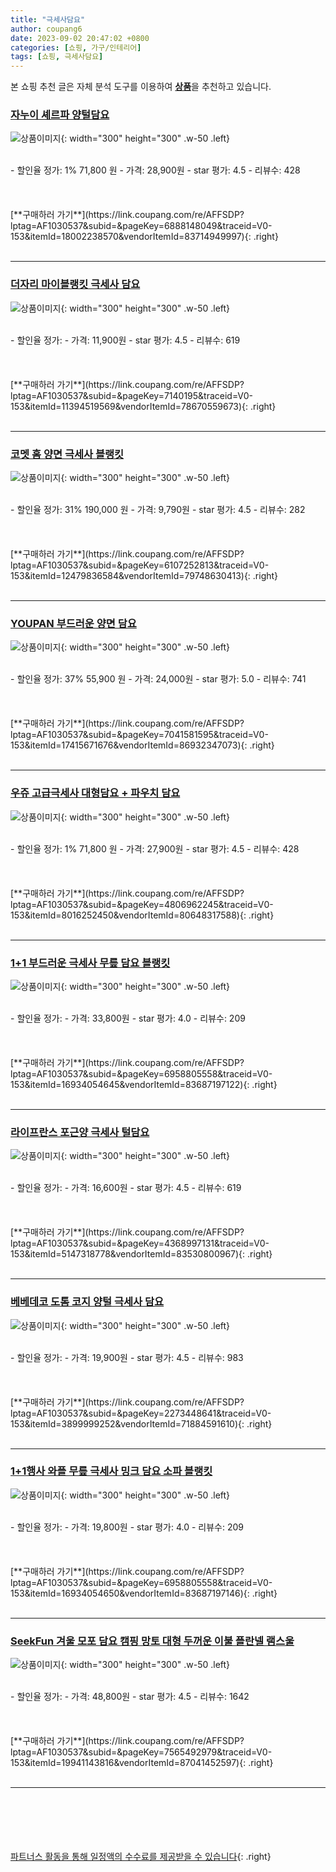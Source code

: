 ```yaml
---
title: "극세사담요"
author: coupang6
date: 2023-09-02 20:47:02 +0800
categories: [쇼핑, 가구/인테리어]
tags: [쇼핑, 극세사담요]
---
```


본 쇼핑 추천 글은 자체 분석 도구를 이용하여 [**상품**](https://link.coupang.com/a/bao1ui)을 추천하고 있습니다.

### [자누이 셰르파 양털담요](https://link.coupang.com/re/AFFSDP?lptag=AF1030537&subid=&pageKey=6888148049&traceid=V0-153&itemId=18002238570&vendorItemId=83714949997)

![상품이미지](https://thumbnail10.coupangcdn.com/thumbnails/remote/230x230ex/image/vendor_inventory/e02d/c69e4a60d7356c34b864edd3effb366243d633edbe49277e783eca93137a.jpg){: width="300" height="300" .w-50 .left}


<br>
- 할인율 정가: 1%  71,800   원
- 가격: 28,900원
- star 평가: 4.5
- 리뷰수: 428
<br>
<br>
<br>
<br>
[**구매하러 가기**](https://link.coupang.com/re/AFFSDP?lptag=AF1030537&subid=&pageKey=6888148049&traceid=V0-153&itemId=18002238570&vendorItemId=83714949997){: .right}
<br>
<br>

---

### [더자리 마이블랭킷 극세사 담요](https://link.coupang.com/re/AFFSDP?lptag=AF1030537&subid=&pageKey=7140195&traceid=V0-153&itemId=11394519569&vendorItemId=78670559673)

![상품이미지](https://thumbnail9.coupangcdn.com/thumbnails/remote/230x230ex/image/retail/images/1970190376350571-52ca1b6c-3d62-425b-a7fb-94cbdd2ee7cc.jpg){: width="300" height="300" .w-50 .left}


<br>
- 할인율 정가: 
- 가격: 11,900원
- star 평가: 4.5
- 리뷰수: 619
<br>
<br>
<br>
<br>
[**구매하러 가기**](https://link.coupang.com/re/AFFSDP?lptag=AF1030537&subid=&pageKey=7140195&traceid=V0-153&itemId=11394519569&vendorItemId=78670559673){: .right}
<br>
<br>

---

### [코멧 홈 양면 극세사 블랭킷](https://link.coupang.com/re/AFFSDP?lptag=AF1030537&subid=&pageKey=6107252813&traceid=V0-153&itemId=12479836584&vendorItemId=79748630413)

![상품이미지](https://thumbnail9.coupangcdn.com/thumbnails/remote/230x230ex/image/retail/images/11873101330392433-ea755688-e01d-4728-b812-06e2e58b8a0a.jpg){: width="300" height="300" .w-50 .left}


<br>
- 할인율 정가: 31%  190,000   원
- 가격: 9,790원
- star 평가: 4.5
- 리뷰수: 282
<br>
<br>
<br>
<br>
[**구매하러 가기**](https://link.coupang.com/re/AFFSDP?lptag=AF1030537&subid=&pageKey=6107252813&traceid=V0-153&itemId=12479836584&vendorItemId=79748630413){: .right}
<br>
<br>

---

### [YOUPAN 부드러운 양면 담요](https://link.coupang.com/re/AFFSDP?lptag=AF1030537&subid=&pageKey=7041581595&traceid=V0-153&itemId=17415671676&vendorItemId=86932347073)

![상품이미지](https://thumbnail10.coupangcdn.com/thumbnails/remote/230x230ex/image/vendor_inventory/1b01/0845bf605d5e4a578d05d11c50d65af59cc3ec080409363973647eb4987f.jpg){: width="300" height="300" .w-50 .left}


<br>
- 할인율 정가: 37%  55,900   원
- 가격: 24,000원
- star 평가: 5.0
- 리뷰수: 741
<br>
<br>
<br>
<br>
[**구매하러 가기**](https://link.coupang.com/re/AFFSDP?lptag=AF1030537&subid=&pageKey=7041581595&traceid=V0-153&itemId=17415671676&vendorItemId=86932347073){: .right}
<br>
<br>

---

### [우쥬 고급극세사 대형담요 + 파우치 담요](https://link.coupang.com/re/AFFSDP?lptag=AF1030537&subid=&pageKey=4806962245&traceid=V0-153&itemId=8016252450&vendorItemId=80648317588)

![상품이미지](https://thumbnail8.coupangcdn.com/thumbnails/remote/230x230ex/image/vendor_inventory/bfa0/5814fa26178d3f99060acbdc072281c0976c9696cccf0ec0b2eb943d4c3a.jpg){: width="300" height="300" .w-50 .left}


<br>
- 할인율 정가: 1%  71,800   원
- 가격: 27,900원
- star 평가: 4.5
- 리뷰수: 428
<br>
<br>
<br>
<br>
[**구매하러 가기**](https://link.coupang.com/re/AFFSDP?lptag=AF1030537&subid=&pageKey=4806962245&traceid=V0-153&itemId=8016252450&vendorItemId=80648317588){: .right}
<br>
<br>

---

### [1+1 부드러운 극세사 무릎 담요 블랭킷](https://link.coupang.com/re/AFFSDP?lptag=AF1030537&subid=&pageKey=6958805558&traceid=V0-153&itemId=16934054645&vendorItemId=83687197122)

![상품이미지](https://thumbnail9.coupangcdn.com/thumbnails/remote/230x230ex/image/vendor_inventory/aeb6/291da3c2e0602ea88c6b0cd996b213dd77379b478549be65b51735d89786.jpg){: width="300" height="300" .w-50 .left}


<br>
- 할인율 정가: 
- 가격: 33,800원
- star 평가: 4.0
- 리뷰수: 209
<br>
<br>
<br>
<br>
[**구매하러 가기**](https://link.coupang.com/re/AFFSDP?lptag=AF1030537&subid=&pageKey=6958805558&traceid=V0-153&itemId=16934054645&vendorItemId=83687197122){: .right}
<br>
<br>

---

### [라이프란스 포근양 극세사 털담요](https://link.coupang.com/re/AFFSDP?lptag=AF1030537&subid=&pageKey=4368997131&traceid=V0-153&itemId=5147318778&vendorItemId=83530800967)

![상품이미지](https://thumbnail10.coupangcdn.com/thumbnails/remote/230x230ex/image/vendor_inventory/012a/2596cdc77f6127e29570ed3c3eef9ad934d4e2c18fc672bc8a4b97ff3593.jpg){: width="300" height="300" .w-50 .left}


<br>
- 할인율 정가: 
- 가격: 16,600원
- star 평가: 4.5
- 리뷰수: 619
<br>
<br>
<br>
<br>
[**구매하러 가기**](https://link.coupang.com/re/AFFSDP?lptag=AF1030537&subid=&pageKey=4368997131&traceid=V0-153&itemId=5147318778&vendorItemId=83530800967){: .right}
<br>
<br>

---

### [베베데코 도톰 코지 양털 극세사 담요](https://link.coupang.com/re/AFFSDP?lptag=AF1030537&subid=&pageKey=2273448641&traceid=V0-153&itemId=3899999252&vendorItemId=71884591610)

![상품이미지](https://thumbnail6.coupangcdn.com/thumbnails/remote/230x230ex/image/retail/images/2020/10/21/10/1/b2186703-0867-4cda-b00d-ae38b5fb3b25.jpg){: width="300" height="300" .w-50 .left}


<br>
- 할인율 정가: 
- 가격: 19,900원
- star 평가: 4.5
- 리뷰수: 983
<br>
<br>
<br>
<br>
[**구매하러 가기**](https://link.coupang.com/re/AFFSDP?lptag=AF1030537&subid=&pageKey=2273448641&traceid=V0-153&itemId=3899999252&vendorItemId=71884591610){: .right}
<br>
<br>

---

### [1+1행사 와플 무릎 극세사 밍크 담요 소파 블랭킷](https://link.coupang.com/re/AFFSDP?lptag=AF1030537&subid=&pageKey=6958805558&traceid=V0-153&itemId=16934054650&vendorItemId=83687197146)

![상품이미지](https://thumbnail6.coupangcdn.com/thumbnails/remote/230x230ex/image/vendor_inventory/14d6/434deb73a937eb5976f5ae6410c25c7e8a7831b3b395256db46801495ef3.jpg){: width="300" height="300" .w-50 .left}


<br>
- 할인율 정가: 
- 가격: 19,800원
- star 평가: 4.0
- 리뷰수: 209
<br>
<br>
<br>
<br>
[**구매하러 가기**](https://link.coupang.com/re/AFFSDP?lptag=AF1030537&subid=&pageKey=6958805558&traceid=V0-153&itemId=16934054650&vendorItemId=83687197146){: .right}
<br>
<br>

---

### [SeekFun 겨울 모포 담요 캠핑 망토 대형 두꺼운 이불 플란넬 램스울](https://link.coupang.com/re/AFFSDP?lptag=AF1030537&subid=&pageKey=7565492979&traceid=V0-153&itemId=19941143816&vendorItemId=87041452597)

![상품이미지](https://thumbnail9.coupangcdn.com/thumbnails/remote/230x230ex/image/vendor_inventory/acdd/0dfe6afefb66b0d673a60c7e035f889e942672fd1713eee4bd2d3a0609e9.jpg){: width="300" height="300" .w-50 .left}


<br>
- 할인율 정가: 
- 가격: 48,800원
- star 평가: 4.5
- 리뷰수: 1642
<br>
<br>
<br>
<br>
[**구매하러 가기**](https://link.coupang.com/re/AFFSDP?lptag=AF1030537&subid=&pageKey=7565492979&traceid=V0-153&itemId=19941143816&vendorItemId=87041452597){: .right}
<br>
<br>

---
<br><br><br><br><br> [파트너스 활동을 통해 일정액의 수수료를 제공받을 수 있습니다](https://link.coupang.com/a/bao1ui){: .right}